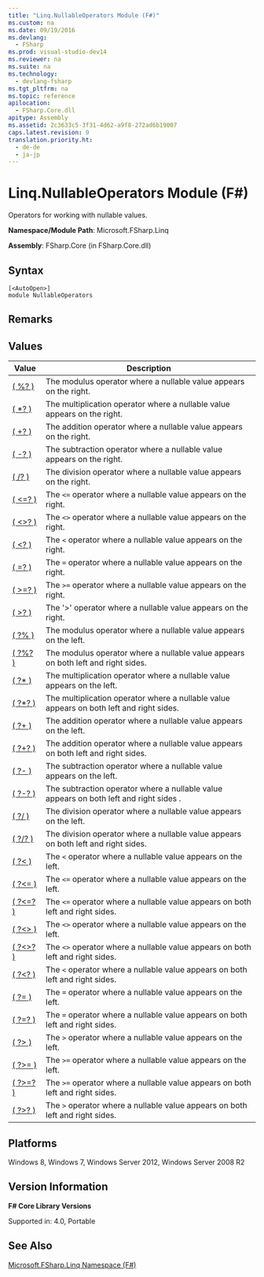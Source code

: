 ```yaml
---
title: "Linq.NullableOperators Module (F#)"
ms.custom: na
ms.date: 09/19/2016
ms.devlang: 
  - FSharp
ms.prod: visual-studio-dev14
ms.reviewer: na
ms.suite: na
ms.technology: 
  - devlang-fsharp
ms.tgt_pltfrm: na
ms.topic: reference
apilocation: 
  - FSharp.Core.dll
apitype: Assembly
ms.assetid: 2c3633c5-3f31-4d62-a9f8-272ad6b19007
caps.latest.revision: 9
translation.priority.ht: 
  - de-de
  - ja-jp
---
```

# Linq.NullableOperators Module (F#)
Operators for working with nullable values.  
  
 **Namespace/Module Path**: Microsoft.FSharp.Linq  
  
 **Assembly**: FSharp.Core (in FSharp.Core.dll)  
  
## Syntax  
  
```  
[<AutoOpen>]  
module NullableOperators  
```  
  
## Remarks  
  
## Values  
  
|Value|Description|  
|-----------|-----------------|  
|[( %? )](../Topic/NullableOperators.\(%20%25?%20\)%3C%5ET1,%5ET2,%5ET3%3E%20Function%20\(F%23\).md)|The modulus operator where a nullable value appears on the right.|  
|[( *? )](../vs140/NullableOperators.-------^T1-^T2-^T3--Function--F#-.md)|The multiplication operator where a nullable value appears on the right.|  
|[( +? )](../vs140/NullableOperators.-------^T1-^T2-^T3--Function--F#-.md)|The addition operator where a nullable value appears on the right.|  
|[( -? )](../Topic/NullableOperators.\(%20-?%20\)%3C%5ET1,%5ET2,%5ET3%3E%20Function%20\(F%23\)1.md)|The subtraction operator where a nullable value appears on the right.|  
|[( /? )](../vs140/NullableOperators.-------^T1-^T2-^T3--Function--F#-2.md)|The division operator where a nullable value appears on the right.|  
|[( <=? )](../Topic/NullableOperators.\(%20%3C=?%20\)%3C'T%3E%20Function%20\(F%23\).md)|The `<=` operator where a nullable value appears on the right.|  
|[( <>? )](../vs140/NullableOperators.---------T--Function--F#-.md)|The `<>` operator where a nullable value appears on the right.|  
|[( <? )](../vs140/NullableOperators.--------T--Function--F#-.md)|The `<` operator where a nullable value appears on the right.|  
|[( =? )](../vs140/NullableOperators.--=-----T--Function--F#-.md)|The `=` operator where a nullable value appears on the right.|  
|[( >=? )](../Topic/NullableOperators.\(%20%3E=?%20\)%3C'T%3E%20Function%20\(F%23\).md)|The `>=` operator where a nullable value appears on the right.|  
|[( >? )](../vs140/NullableOperators.--------T--Function--F#-.md)|The '>' operator where a nullable value appears on the right.|  
|[( ?% )](../vs140/NullableOperators.------^T1-^T2-^T3--Function--F#-.md)|The modulus operator where a nullable value appears on the left.|  
|[( ?%? )](../Topic/NullableOperators.\(%20?%25%20?\)%3C%5ET1,%5ET2,%5ET3%3E%20Function%20\(F%23\).md)|The modulus operator where a nullable value appears on both left and right sides.|  
|[( ?* )](../vs140/NullableOperators.-------^T1-^T2-^T3--Function--F#-.md)|The multiplication operator where a nullable value appears on the left.|  
|[( ?*? )](../Topic/NullableOperators.\(%20?*?%20\)%3C%5ET1,%5ET2,%5ET3%3E%20Function%20\(F%23\).md)|The multiplication operator where a nullable value appears on both left and right sides.|  
|[( ?+ )](../Topic/NullableOperators.\(%20?+%20\)%3C%5ET1,%5ET2,%5ET3%3E%20Function%20\(F%23\).md)|The addition operator where a nullable value appears on the left.|  
|[( ?+? )](../vs140/NullableOperators.--------^T1-^T2-^T3--Function--F#-.md)|The addition operator where a nullable value appears on both left and right sides.|  
|[( ?- )](../vs140/NullableOperators.-------^T1-^T2-^T3--Function--F#-1.md)|The subtraction operator where a nullable value appears on the left.|  
|[( ?-? )](../Topic/NullableOperators.\(%20?-?%20\)%3C%5ET1,%5ET2,%5ET3%3E%20Function%20\(F%23\)1.md)|The subtraction operator where a nullable value appears on both left and right sides .|  
|[( ?/ )](../Topic/NullableOperators.\(%20?-%20\)%3C%5ET1,%5ET2,%5ET3%3E%20Function%20\(F%23\)2.md)|The division operator where a nullable value appears on the left.|  
|[( ?/? )](../vs140/NullableOperators.--------^T1-^T2-^T3--Function--F#-2.md)|The division operator where a nullable value appears on both left and right sides.|  
|[( ?< )](../vs140/NullableOperators.--------T--Function--F#-.md)|The `<` operator where a nullable value appears on the left.|  
|[( ?<= )](../vs140/NullableOperators.----=----T--Function--F#-.md)|The `<=` operator where a nullable value appears on the left.|  
|[( ?<=? )](../vs140/NullableOperators.----=-----T--Function--F#-.md)|The `<=` operator where a nullable value appears on both left and right sides.|  
|[( ?<> )](../vs140/NullableOperators.---------T--Function--F#-.md)|The `<>` operator where a nullable value appears on the left.|  
|[( ?<>? )](../vs140/NullableOperators.----------T--Function--F#-.md)|The `<>` operator where a nullable value appears on both left and right sides.|  
|[( ?<? )](../vs140/NullableOperators.---------T--Function--F#-.md)|The `<` operator where a nullable value appears on both left and right sides.|  
|[( ?= )](../vs140/NullableOperators.---=----T--Function--F#-.md)|The `=` operator where a nullable value appears on the left.|  
|[( ?=? )](../vs140/NullableOperators.---=-----T--Function--F#-.md)|The `=` operator where a nullable value appears on both left and right sides.|  
|[( ?> )](../vs140/NullableOperators.--------T--Function--F#-.md)|The `>` operator where a nullable value appears on the left.|  
|[( ?>= )](../vs140/NullableOperators.----=----T--Function--F#-.md)|The `>=` operator where a nullable value appears on the left.|  
|[( ?>=? )](../vs140/NullableOperators.----=-----T--Function--F#-.md)|The `>=` operator where a nullable value appears on both left and right sides.|  
|[( ?>? )](../vs140/NullableOperators.---------T--Function--F#-.md)|The `>` operator where a nullable value appears on both left and right sides.|  
  
## Platforms  
 Windows 8, Windows 7, Windows Server 2012, Windows Server 2008 R2  
  
## Version Information  
 **F# Core Library Versions**  
  
 Supported in: 4.0, Portable  
  
## See Also  
 [Microsoft.FSharp.Linq Namespace (F#)](../vs140/Microsoft.FSharp.Linq-Namespace--F#-.md)